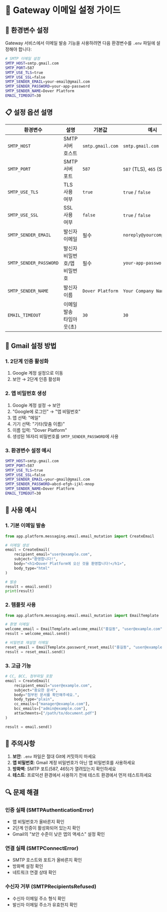 # 📧 Gateway 이메일 설정 가이드

## 🔧 환경변수 설정

Gateway 서비스에서 이메일 발송 기능을 사용하려면 다음 환경변수를 `.env` 파일에 설정해야 합니다:

```bash
# SMTP 이메일 설정
SMTP_HOST=smtp.gmail.com
SMTP_PORT=587
SMTP_USE_TLS=true
SMTP_USE_SSL=false
SMTP_SENDER_EMAIL=your-email@gmail.com
SMTP_SENDER_PASSWORD=your-app-password
SMTP_SENDER_NAME=Dover Platform
EMAIL_TIMEOUT=30
```

## 📋 설정 옵션 설명

| 환경변수 | 설명 | 기본값 | 예시 |
|---------|------|--------|------|
| `SMTP_HOST` | SMTP 서버 호스트 | `smtp.gmail.com` | `smtp.gmail.com` |
| `SMTP_PORT` | SMTP 서버 포트 | `587` | `587` (TLS), `465` (SSL) |
| `SMTP_USE_TLS` | TLS 사용 여부 | `true` | `true` / `false` |
| `SMTP_USE_SSL` | SSL 사용 여부 | `false` | `true` / `false` |
| `SMTP_SENDER_EMAIL` | 발신자 이메일 | 필수 | `noreply@yourcompany.com` |
| `SMTP_SENDER_PASSWORD` | 발신자 비밀번호/앱 비밀번호 | 필수 | `your-app-password` |
| `SMTP_SENDER_NAME` | 발신자 이름 | `Dover Platform` | `Your Company Name` |
| `EMAIL_TIMEOUT` | 이메일 발송 타임아웃(초) | `30` | `30` |

## 🔐 Gmail 설정 방법

### 1. 2단계 인증 활성화
1. Google 계정 설정으로 이동
2. 보안 → 2단계 인증 활성화

### 2. 앱 비밀번호 생성
1. Google 계정 설정 → 보안
2. "Google에 로그인" → "앱 비밀번호"
3. 앱 선택: "메일"
4. 기기 선택: "기타(맞춤 이름)"
5. 이름 입력: "Dover Platform"
6. 생성된 16자리 비밀번호를 `SMTP_SENDER_PASSWORD`에 사용

### 3. 환경변수 설정 예시
```bash
SMTP_HOST=smtp.gmail.com
SMTP_PORT=587
SMTP_USE_TLS=true
SMTP_USE_SSL=false
SMTP_SENDER_EMAIL=your-gmail@gmail.com
SMTP_SENDER_PASSWORD=abcd-efgh-ijkl-mnop
SMTP_SENDER_NAME=Dover Platform
EMAIL_TIMEOUT=30
```

## 📨 사용 예시

### 1. 기본 이메일 발송
```python
from app.platform.messaging.email.email_mutation import CreateEmail

# 이메일 생성
email = CreateEmail(
    recipient_email="user@example.com",
    subject="환영합니다!",
    body="<h1>Dover Platform에 오신 것을 환영합니다!</h1>",
    body_type="html"
)

# 발송
result = email.send()
print(result)
```

### 2. 템플릿 사용
```python
from app.platform.messaging.email.email_mutation import EmailTemplate

# 환영 이메일
welcome_email = EmailTemplate.welcome_email("홍길동", "user@example.com")
result = welcome_email.send()

# 비밀번호 재설정 이메일
reset_email = EmailTemplate.password_reset_email("홍길동", "user@example.com", "reset-token-123")
result = reset_email.send()
```

### 3. 고급 기능
```python
# CC, BCC, 첨부파일 포함
email = CreateEmail(
    recipient_email="user@example.com",
    subject="중요한 문서",
    body="첨부된 문서를 확인해주세요.",
    body_type="plain",
    cc_emails=["manager@example.com"],
    bcc_emails=["admin@example.com"],
    attachments=["/path/to/document.pdf"]
)

result = email.send()
```

## 🚨 주의사항

1. **보안**: `.env` 파일은 절대 Git에 커밋하지 마세요
2. **앱 비밀번호**: Gmail 계정 비밀번호가 아닌 앱 비밀번호를 사용하세요
3. **방화벽**: SMTP 포트(587, 465)가 열려있는지 확인하세요
4. **테스트**: 프로덕션 환경에서 사용하기 전에 테스트 환경에서 먼저 테스트하세요

## 🔍 문제 해결

### 인증 실패 (SMTPAuthenticationError)
- 앱 비밀번호가 올바른지 확인
- 2단계 인증이 활성화되어 있는지 확인
- Gmail의 "보안 수준이 낮은 앱의 액세스" 설정 확인

### 연결 실패 (SMTPConnectError)
- SMTP 호스트와 포트가 올바른지 확인
- 방화벽 설정 확인
- 네트워크 연결 상태 확인

### 수신자 거부 (SMTPRecipientsRefused)
- 수신자 이메일 주소 형식 확인
- 발신자 이메일 주소가 유효한지 확인 